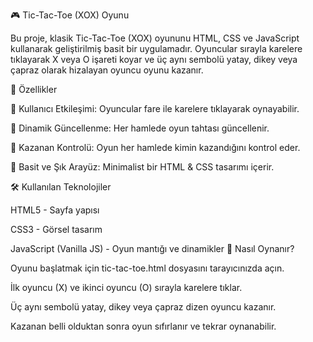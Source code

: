 🎮 Tic-Tac-Toe (XOX) Oyunu

Bu proje, klasik Tic-Tac-Toe (XOX) oyununu HTML, CSS ve JavaScript kullanarak geliştirilmiş basit bir uygulamadır. Oyuncular sırayla karelere tıklayarak X veya O işareti koyar ve üç aynı sembolü yatay, dikey veya çapraz olarak hizalayan oyuncu oyunu kazanır.

🚀 Özellikler

🔹 Kullanıcı Etkileşimi: Oyuncular fare ile karelere tıklayarak oynayabilir.

🔹 Dinamik Güncellenme: Her hamlede oyun tahtası güncellenir.

🔹 Kazanan Kontrolü: Oyun her hamlede kimin kazandığını kontrol eder.

🔹 Basit ve Şık Arayüz: Minimalist bir HTML & CSS tasarımı içerir.

🛠 Kullanılan Teknolojiler

HTML5 - Sayfa yapısı

CSS3 - Görsel tasarım

JavaScript (Vanilla JS) - Oyun mantığı ve dinamikler
🎲 Nasıl Oynanır?

Oyunu başlatmak için tic-tac-toe.html dosyasını tarayıcınızda açın.

İlk oyuncu (X) ve ikinci oyuncu (O) sırayla karelere tıklar.

Üç aynı sembolü yatay, dikey veya çapraz dizen oyuncu kazanır.

Kazanan belli olduktan sonra oyun sıfırlanır ve tekrar oynanabilir.
